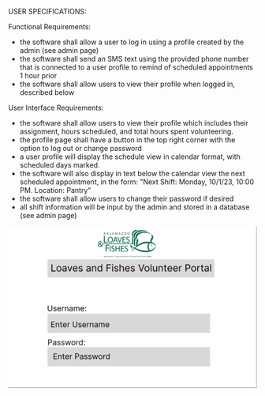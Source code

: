 USER SPECIFICATIONS:

Functional Requirements:

- the software shall allow a user to log in using a profile created by the admin (see admin page)
- the software shall send an SMS text using the provided phone number that is connected to a user profile to remind of scheduled appointments 1 hour prior
- the software shall allow users to view their profile when logged in, described below

User Interface Requirements:
- the software shall allow users to view their profile which includes their assignment, hours scheduled, and total hours spent volunteering.
- the profile page shall have a button in the top right corner with the option to log out or change password
- a user profile will display the schedule view in calendar format, with scheduled days marked. 
- the software will also display in text below the calendar view the next scheduled appointment, in the form: "Next Shift: Monday, 10/1/23, 10:00 PM. Location: Pantry"
- the software shall allow users to change their password if desired
- all shift information will be input by the admin and stored in a database (see admin page)


![Login](login.png)
